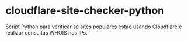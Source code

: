 # cloudflare-site-checker-python
Script Python para verificar se sites populares estão usando Cloudflare e realizar consultas WHOIS nos IPs.

